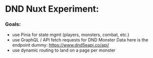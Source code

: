 # DND Nuxt Experiment:

### Goals:

- use Pinia for state mgmt (players, monsters, combat, etc.)
- use GraphQL / API fetch requests for DND Monster Data
  here is the endpoint dummy: https://www.dnd5eapi.co/api/
- use dynamic routing to land on a page per monster
